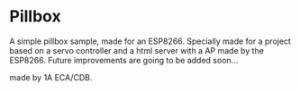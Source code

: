 # Pillbox
A simple pillbox sample, made for an ESP8266. Specially made for a project based on a servo controller and a html server with a AP made by the ESP8266. 
Future improvements are going to be added soon...




made by 1A ECA/CDB.
